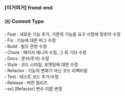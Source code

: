 ### [이거머거] frond-end

### ✉️ Commit Type
▫ Feat : 새로운 기능 추가, 기존의 기능을 요구 사항에 맞추어 수정 <br/>
▫ Fix : 기능에 대한 버그 수정 <br/>
▫ Build : 빌드 관련 수정 <br/>
▫ Chore : 패키지 매니저 수정, 그 외 기타 수정 <br/>
▫ Docs : 문서(주석) 수정 <br/>
▫ Style : 코드 스타일, 포맷팅에 대한 수정 <br/>
▫ Refactor : 기능의 변화가 아닌 코드 리팩터링 <br/>
▫ Test : 테스트 코드 추가/수정 <br/>
▫ Release : 버전 릴리즈 <br/>
▫ ex) [Refactor] 변수 이름 변경 <br/>
